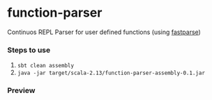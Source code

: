 # function-parser
Continuos REPL Parser for user defined functions (using [fastparse](http://www.lihaoyi.com/fastparse/))

### Steps to use
1. `sbt clean assembly`
2. `java -jar target/scala-2.13/function-parser-assembly-0.1.jar`

### Preview
